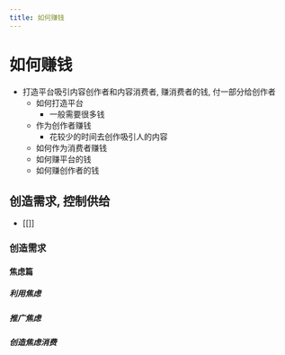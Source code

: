 ```yaml
---
title: 如何赚钱
---
```


# 如何赚钱

<!-- @import "[TOC]" {cmd="toc" depthFrom=1 depthTo=6 orderedList=false} -->

- 打造平台吸引内容创作者和内容消费者, 赚消费者的钱, 付一部分给创作者
  - 如何打造平台
    - 一般需要很多钱
  - 作为创作者赚钱
    - 花较少的时间去创作吸引人的内容
  - 如何作为消费者赚钱
  - 如何赚平台的钱
  - 如何赚创作者的钱

## 创造需求, 控制供给

- [[]]

### 创造需求

#### 焦虑篇



##### 利用焦虑

##### 推广焦虑

##### 创造焦虑消费
